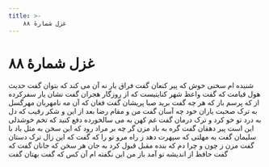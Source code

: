 ```yaml
---
title: >-
    غزل شمارهٔ ۸۸
---
```

# غزل شمارهٔ ۸۸

شنیده ام سخنی خوش که پیر کنعان گفت
فراق یار نه آن می کند که بتوان گفت
حدیث هول قیامت که گفت واعظ شهر
کنایتیست که از روزگار هجران گفت
نشان یار سفرکرده از که پرسم باز
که هر چه گفت برید صبا پریشان گفت
فغان که آن مه نامهربان مهرگسل
به ترک صحبت یاران خود چه آسان گفت
من و مقام رضا بعد از این و شکر رقیب
که دل به درد تو خو کرد و ترک درمان گفت
غم کهن به می سالخورده دفع کنید
که تخم خوشدلی این است پیر دهقان گفت
گره به باد مزن گر چه بر مراد رود
که این سخن به مثل باد با سلیمان گفت
به مهلتی که سپهرت دهد ز راه مرو
تو را که گفت که این زال ترک دستان گفت
مزن ز چون و چرا دم که بنده مقبل
قبول کرد به جان هر سخن که جانان گفت
که گفت حافظ از اندیشه تو آمد باز
من این نگفته ام آن کس که گفت بهتان گفت
